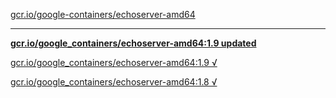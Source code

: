 [gcr.io/google-containers/echoserver-amd64](https://hub.docker.com/r/sqeven/echoserver-amd64/tags/) 

----
**[gcr.io/google_containers/echoserver-amd64:1.9 updated](https://hub.docker.com/r/sqeven/echoserver-amd64/tags/)**

[gcr.io/google_containers/echoserver-amd64:1.9 √](https://hub.docker.com/r/sqeven/echoserver-amd64/tags/)

[gcr.io/google_containers/echoserver-amd64:1.8 √](https://hub.docker.com/r/sqeven/echoserver-amd64/tags/)

